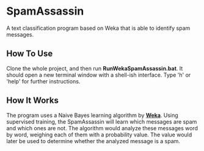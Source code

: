 # SpamAssassin
A text classification program based on Weka that is able to identify spam messages.

## How To Use
Clone the whole project, and then run **RunWekaSpamAssassin.bat**. It should open a new terminal window with a shell-ish interface. Type 'h' or 'help' for further instructions.

## How It Works
The program uses a Naive Bayes learning algorithm by [**Weka**](http://www.cs.waikato.ac.nz/ml/weka/). Using supervised training, the SpamAssassin will learn which messages are spam and which ones are not. The algorithm would analyze these messages word by word, weighing each of them with a probability value. The value would later be used to determine whether the analyzed message is a spam.